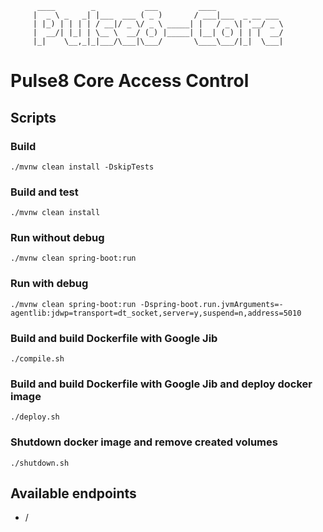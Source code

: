 
          ____        _           ___         ____
         |  _ \ _   _| |___  ___ ( _ )       / ___|___  _ __ ___
         | |_) | | | | / __|/ _ \/ _ \ _____| |   / _ \| '__/ _ \
         |  __/| |_| | \__ \  __/ (_) |_____| |__| (_) | | |  __/
         |_|    \__,_|_|___/\___|\___/       \____\___/|_|  \___|

# Pulse8 Core Access Control

## Scripts

### Build

`./mvnw clean install -DskipTests`

### Build and test

`./mvnw clean install`

### Run without debug

`./mvnw clean spring-boot:run`

### Run with debug

`./mvnw clean spring-boot:run -Dspring-boot.run.jvmArguments=-agentlib:jdwp=transport=dt_socket,server=y,suspend=n,address=5010`

### Build and build Dockerfile with Google Jib

`./compile.sh`

### Build and build Dockerfile with Google Jib and deploy docker image

`./deploy.sh`

### Shutdown docker image and remove created volumes

`./shutdown.sh`

## Available endpoints

- /
 

